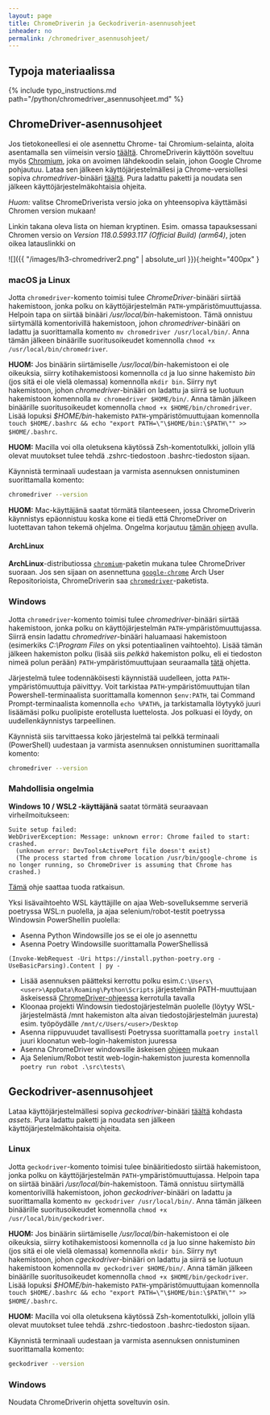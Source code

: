 ```yaml
---
layout: page
title: ChromeDriverin ja Geckodriverin-asennusohjeet
inheader: no
permalink: /chromedriver_asennusohjeet/
---
```


## Typoja materiaalissa

{% include typo_instructions.md path="/python/chromedriver_asennusohjeet.md" %}

## ChromeDriver-asennusohjeet

Jos tietokoneellesi ei ole asennettu Chrome- tai Chromium-selainta, aloita asentamalla sen viimeisin versio [täältä](https://www.google.com/chrome/). ChromeDriverin käyttöön soveltuu myös [Chromium](https://www.chromium.org/chromium-projects/), joka on avoimen lähdekoodin selain, johon Google Chrome pohjautuu. Lataa sen jälkeen käyttöjärjestelmällesi ja Chrome-versiollesi sopiva _chromedriver_-binääri [täältä](https://googlechromelabs.github.io/chrome-for-testing/known-good-versions-with-downloads.json). Pura ladattu paketti ja noudata sen jälkeen käyttöjärjestelmäkohtaisia ohjeita.

_Huom:_ valitse ChromeDriverista versio joka on yhteensopiva käyttämäsi Chromen version mukaan!

Linkin takana oleva lista on hieman kryptinen. Esim. omassa tapauksessani Chromen versio on _Version 118.0.5993.117 (Official Build) (arm64)_, joten oikea latauslinkki on

![]({{ "/images/lh3-chromedriver2.png" | absolute_url }}){:height="400px" }

### macOS ja Linux

Jotta `chromedriver`-komento toimisi tulee _ChromeDriver_-binääri siirtää hakemistoon, jonka polku on käyttöjärjestelmän `PATH`-ympäristömuuttujassa. Helpoin tapa on siirtää binääri _/usr/local/bin_-hakemistoon. Tämä onnistuu siirtymällä komentorivillä hakemistoon, johon _chromedriver_-binääri on ladattu ja suorittamalla komento `mv chromedriver /usr/local/bin/`. Anna tämän jälkeen binäärille suoritusoikeudet komennolla `chmod +x /usr/local/bin/chromedriver`.

**HUOM:** Jos binäärin siirtämiselle _/usr/local/bin_-hakemistoon ei ole oikeuksia, siirry kotihakemistoosi komennolla `cd` ja luo sinne hakemisto _bin_ (jos sitä ei ole vielä olemassa) komennolla `mkdir bin`. Siirry nyt hakemistoon, johon _chromedriver_-binääri on ladattu ja siirrä se luotuun hakemistoon komennolla `mv chromedriver $HOME/bin/`. Anna tämän jälkeen binäärille suoritusoikeudet komennolla `chmod +x $HOME/bin/chromedriver`. Lisää lopuksi _\$HOME/bin_-hakemisto `PATH`-ympäristömuuttujaan komennolla `touch $HOME/.bashrc && echo "export PATH=\"\$HOME/bin:\$PATH\"" >> $HOME/.bashrc`. 

**HUOM:** Macilla voi olla oletuksena käytössä Zsh-komentotulkki, jolloin yllä olevat muutokset tulee tehdä .zshrc-tiedostoon .bashrc-tiedoston sijaan.

Käynnistä terminaali uudestaan ja varmista asennuksen onnistuminen suorittamalla komento:

```bash
chromedriver --version
```

**HUOM:** Mac-käyttäjänä saatat törmätä tilanteeseen, jossa ChromeDriverin käynnistys epäonnistuu koska kone ei tiedä että ChromeDriver on luotettavan tahon tekemä ohjelma. Ongelma korjautuu [tämän ohjeen](https://timonweb.com/misc/fixing-error-chromedriver-cannot-be-opened-because-the-developer-cannot-be-verified-unable-to-launch-the-chrome-browser-on-mac-os/) avulla.

#### ArchLinux

**ArchLinux**-distributiossa [`chromium`](https://archlinux.org/packages/extra/x86_64/chromium/)-paketin mukana tulee ChromeDriver suoraan. Jos sen sijaan on asennettuna [`google-chrome`](https://aur.archlinux.org/packages/google-chrome) Arch User Repositorioista, ChromeDriverin saa [`chromedriver`](https://aur.archlinux.org/packages/chromedriver)-paketista.

### Windows

Jotta `chromedriver`-komento toimisi tulee _chromedriver_-binääri siirtää hakemistoon, jonka polku on käyttöjärjestelmän `PATH`-ympäristömuuttujassa. Siirrä ensin ladattu _chromedriver_-binääri haluamaasi hakemistoon (esimerkiks _C:\Program Files_ on yksi potentiaalinen vaihtoehto). Lisää tämän jälkeen hakemiston polku (lisää siis _pelkkä_ hakemiston polku, eli ei tiedoston nimeä polun perään) `PATH`-ympäristömuuttujaan seuraamalla [tätä](https://www.architectryan.com/2018/03/17/add-to-the-path-on-windows-10/) ohjetta.

Järjestelmä tulee todennäköisesti käynnistää uudelleen, jotta `PATH`-ympäristömuuttuja päivittyy. Voit tarkistaa `PATH`-ympäristömuuttujan tilan Powershell-terminaalista suorittamalla komennon `$env:PATH`, tai Command Prompt-terminaalista komennolla `echo %PATH%`, ja tarkistamalla löytyykö juuri lisäämäsi polku puolipiste erotellusta luettelosta. Jos polkuasi ei löydy, on uudellenkäynnistys tarpeellinen.

Käynnistä siis tarvittaessa koko järjestelmä tai pelkkä terminaali (PowerShell) uudestaan ja varmista asennuksen onnistuminen suorittamalla komento:

```bash
chromedriver --version
```

### Mahdollisia ongelmia

**Windows 10 / WSL2 -käyttäjänä** saatat törmätä seuraavaan virheilmoitukseen:

```
Suite setup failed:
WebDriverException: Message: unknown error: Chrome failed to start: crashed.
  (unknown error: DevToolsActivePort file doesn't exist)
  (The process started from chrome location /usr/bin/google-chrome is no longer running, so ChromeDriver is assuming that Chrome has crashed.)
```

[Tämä](https://www.gregbrisebois.com/posts/chromedriver-in-wsl2/) ohje saattaa tuoda ratkaisun.

Yksi lisävaihtoehto WSL käyttäjille on ajaa Web-sovelluksemme serveriä poetryssa WSL:n puolella, ja ajaa selenium/robot-testit poetryssa Windowsin PowerShellin puolella: 

  - Asenna Python Windowsille jos se ei ole jo asennettu
  - Asenna Poetry Windowsille suorittamalla PowerShellissä
  
  ```
(Invoke-WebRequest -Uri https://install.python-poetry.org -UseBasicParsing).Content | py -
  ```
  
  - Lisää asennuksen päätteksi kerrottu polku esim.`C:\Users\<user>\AppData\Roaming\Python\Scripts` järjestelmän PATH-muuttujaan äskeisessä [ChromeDriver-ohjeessa](../chromedriver_asennusohjeet) kerrotulla tavalla
  - Kloonaa projekti Windowsin tiedostojärjestelmän puolelle (löytyy WSL-järjestelmästä /mnt hakemiston alta aivan tiedostojärjestelmän juuresta) esim. työpöydälle `/mnt/c/Users/<user>/Desktop`
  - Asenna riippuvuudet tavallisesti Poetryssa suorittamalla `poetry install` juuri kloonatun web-login-hakemiston juuressa
  - Asenna ChromeDriver windowsille äskeisen [ohjeen](../chromedriver_asennusohjeet) mukaan
  - Aja Selenium/Robot testit web-login-hakemiston juuresta komennolla `poetry run robot .\src\tests\`

## Geckodriver-asennusohjeet

Lataa käyttöjärjestelmällesi  sopiva _geckodriver_-binääri [täältä](https://github.com/mozilla/geckodriver/releases/) kohdasta _assets_. Pura ladattu paketti ja noudata sen jälkeen käyttöjärjestelmäkohtaisia ohjeita.


### Linux

Jotta `geckodriver`-komento toimisi tulee binääritiedosto siirtää hakemistoon, jonka polku on käyttöjärjestelmän `PATH`-ympäristömuuttujassa. Helpoin tapa on siirtää binääri _/usr/local/bin_-hakemistoon. Tämä onnistuu siirtymällä komentorivillä hakemistoon, johon _geckodriver_-binääri on ladattu ja suorittamalla komento `mv geckodriver /usr/local/bin/`. Anna tämän jälkeen binäärille suoritusoikeudet komennolla `chmod +x /usr/local/bin/geckodriver`.

**HUOM:** Jos binäärin siirtämiselle _/usr/local/bin_-hakemistoon ei ole oikeuksia, siirry kotihakemistoosi komennolla `cd` ja luo sinne hakemisto _bin_ (jos sitä ei ole vielä olemassa) komennolla `mkdir bin`. Siirry nyt hakemistoon, johon _cgeckodriver_-binääri on ladattu ja siirrä se luotuun hakemistoon komennolla `mv geckodriver $HOME/bin/`. Anna tämän jälkeen binäärille suoritusoikeudet komennolla `chmod +x $HOME/bin/geckodriver`. Lisää lopuksi _\$HOME/bin_-hakemisto `PATH`-ympäristömuuttujaan komennolla `touch $HOME/.bashrc && echo "export PATH=\"\$HOME/bin:\$PATH\"" >> $HOME/.bashrc`. 

**HUOM:** Macilla voi olla oletuksena käytössä Zsh-komentotulkki, jolloin yllä olevat muutokset tulee tehdä .zshrc-tiedostoon .bashrc-tiedoston sijaan.

Käynnistä terminaali uudestaan ja varmista asennuksen onnistuminen suorittamalla komento:

```bash
geckodriver --version
```

### Windows

Noudata ChromeDriverin ohjetta soveltuvin osin.